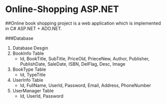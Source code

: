 # Online-Shopping ASP.NET

##Online book shopping project is a web application which is implemented in C# ASP.NET + ADO.NET.

###Database

1. Database Desgin
  1. BookInfo Table
      * Id, BookTitle, SubTitle, PriceOld, PrieceNew, Author, Publisher, PublishDate, SaleDate, ISBN, DelFlag, Desc, Image
  2. BookType Table
      * Id, TypeTitle
  3. UserInfo Table
      * Id, FullName, UserId, Password, Email, Address, PhoneNumber
  4. UserManager Table
      * Id, UserId, Password
